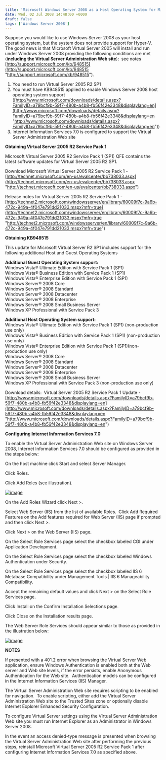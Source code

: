 ```yaml
---
title: 'Microsoft Windows Server 2008 as a Host Operating System for Microsoft Virtual Server 2005'
date: Wed, 02 Jul 2008 14:48:00 +0000
draft: false
tags: ['Windows Server 2008']
---
```


Suppose you would like to use Windows Server 2008 as your host operating system, but the system does not provide support for Hyper-V.  The good news is that Microsoft Virtual Server 2005 will install and run under Windows Server 2008 providing the following conditions are met (**including the Virtual Server Administration Web site**):  see notes [http://support.microsoft.com/kb/948515](http://support.microsoft.com/kb/948515 "http://support.microsoft.com/kb/948515").

1.  You need to run Virtual Server 2005 R2 SP1
2.  You must have KB948515 applied to enable Windows Server 2008 host operating system support ([http://www.microsoft.com/downloads/details.aspx?FamilyID=a79bcf9b-59f7-480b-a4b8-fb56f42e3348&displaylang=en](http://www.microsoft.com/downloads/details.aspx?FamilyID=a79bcf9b-59f7-480b-a4b8-fb56f42e3348&displaylang=en "http://www.microsoft.com/downloads/details.aspx?FamilyID=a79bcf9b-59f7-480b-a4b8-fb56f42e3348&displaylang=en"))
3.  Internet Information Services 7.0 is configured to support the Virtual Server Administration Web site

**Obtaining Virtual Server 2005 R2 Service Pack 1**

Microsoft Virtual Server 2005 R2 Service Pack 1 (SP1) QFE contains the latest software updates for Virtual Server 2005 R2 SP1.

Download Microsoft Virtual Server 2005 R2 Service Pack 1 - [http://technet.microsoft.com/en-us/evalcenter/bb738033.aspx](http://technet.microsoft.com/en-us/evalcenter/bb738033.aspx "http://technet.microsoft.com/en-us/evalcenter/bb738033.aspx")

Release notes for Virtual Server 2005 R2 Service Pack 1 - [http://technet2.microsoft.com/windowsserver/en/library/60009f7c-9a6b-472c-949a-4f047e791dd21033.mspx?mfr=true](http://technet2.microsoft.com/windowsserver/en/library/60009f7c-9a6b-472c-949a-4f047e791dd21033.mspx?mfr=true "http://technet2.microsoft.com/windowsserver/en/library/60009f7c-9a6b-472c-949a-4f047e791dd21033.mspx?mfr=true")

**Obtaining KB948515**

This update for Microsoft Virtual Server R2 SP1 includes support for the following additional Host and Guest Operating Systems

**Additional Guest Operating System support:**  
Windows Vista® Ultimate Edition with Service Pack 1 (SP1)  
Windows Vista® Business Edition with Service Pack 1 (SP1)  
Windows Vista® Enterprise Edition with Service Pack 1 (SP1)  
Windows Server® 2008 Core  
Windows Server® 2008 Standard  
Windows Server® 2008 Datacenter  
Windows Server® 2008 Enterprise  
Windows Server® 2008 Small Business Server  
Windows XP Professional with Service Pack 3

**Additional Host Operating System support:**  
Windows Vista® Ultimate Edition with Service Pack 1 (SP1) (non-production use only)  
Windows Vista® Business Edition with Service Pack 1 (SP1) (non-production use only)  
Windows Vista® Enterprise Edition with Service Pack 1 (SP1)(non-production use only)  
Windows Server® 2008 Core  
Windows Server® 2008 Standard  
Windows Server® 2008 Datacenter  
Windows Server® 2008 Enterprise  
Windows Server® 2008 Small Business Server  
Windows XP Professional with Service Pack 3 (non-production use only)

Download details:  Virtual Server 2005 R2 Service Pack 1 Update - [http://www.microsoft.com/downloads/details.aspx?FamilyID=a79bcf9b-59f7-480b-a4b8-fb56f42e3348&displaylang=en](http://www.microsoft.com/downloads/details.aspx?FamilyID=a79bcf9b-59f7-480b-a4b8-fb56f42e3348&displaylang=en "http://www.microsoft.com/downloads/details.aspx?FamilyID=a79bcf9b-59f7-480b-a4b8-fb56f42e3348&displaylang=en")

**Configuring Internet Information Services 7.0**

To enable the Virtual Server Administration Web site on Windows Server 2008, Internet Information Services 7.0 should be configured as provided in the steps below:

On the host machine click Start and select Server Manager.

Click Roles.

Click Add Roles (see illustration).

[![image](https://msdnshared.blob.core.windows.net/media/TNBlogsFS/BlogFileStorage/blogs_technet/wbaer/WindowsLiveWriter/MicrosoftWindowsServer2008asaHostOperati_871A/image_thumb.png)](https://msdnshared.blob.core.windows.net/media/TNBlogsFS/BlogFileStorage/blogs_technet/wbaer/WindowsLiveWriter/MicrosoftWindowsServer2008asaHostOperati_871A/image_2.png)

On the Add Roles Wizard click Next >.

Select Web Server (IIS) from the list of available Roles.  Click Add Required Features on the Add features required for Web Server (IIS) page if prompted and then click Next >.

Click Next > on the Web Server (IIS) page.

On the Select Role Services page select the checkbox labeled CGI under Application Development.

On the Select Role Services page select the checkbox labeled Windows Authentication under Security.

On the Select Role Services page select the checkbox labeled IIS 6 Metabase Compatibility under Management Tools | IIS 6 Manageability Compatibility.

Accept the remaining default values and click Next > on the Select Role Services page.

Click Install on the Confirm Installation Selections page.

Click Close on the Installation results page.

The Web Server Role Services should appear similar to those as provided in the illustration below:

[![image](https://msdnshared.blob.core.windows.net/media/TNBlogsFS/BlogFileStorage/blogs_technet/wbaer/WindowsLiveWriter/MicrosoftWindowsServer2008asaHostOperati_871A/image_thumb_1.png)](https://msdnshared.blob.core.windows.net/media/TNBlogsFS/BlogFileStorage/blogs_technet/wbaer/WindowsLiveWriter/MicrosoftWindowsServer2008asaHostOperati_871A/image_4.png)

**NOTES**

If presented with a 401.2 error when browsing the Virtual Server Web application, ensure Windows Authentication is enabled both at the Web server and Web site levels, if the error persists, enable Anonymous Authentication for the Web site.  Authentication models can be configured in the Internet Information Services (IIS) Manager.

The Virtual Server Administration Web site requires scripting to be enabled for navigation.  To enable scripting, either add the Virtual Server Administration Web site to the Trusted Sites zone or optionally disable Internet Explorer Enhanced Security Configuration.

To configure Virtual Server settings using the Virtual Server Administration Web site you must run Internet Explorer as an Administrator in Windows Server 2008.

In the event an access denied-type message is presented when browsing the Virtual Server Administration Web site after performing the previous steps, reinstall Microsoft Virtual Server 2005 R2 Service Pack 1 after configuring Internet Information Services 7.0 as specified above.